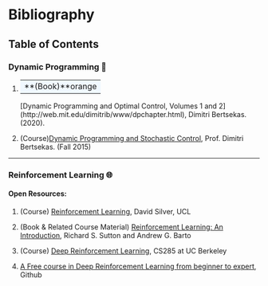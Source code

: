 # Bibliography

## Table of Contents

### Dynamic Programming :hammer:
1. <table><tr><td bgcolor=AliceBlue>**(Book)**orange</td></tr></table>[Dynamic Programming and Optimal Control, Volumes 1 and 2](http://web.mit.edu/dimitrib/www/dpchapter.html), Dimitri Bertsekas. (2020).  

2. (Course)[Dynamic Programming and Stochastic Control](https://ocw.mit.edu/courses/electrical-engineering-and-computer-science/6-231-dynamic-programming-and-stochastic-control-fall-2015/), Prof. Dimitri Bertsekas. (Fall 2015)

---
### Reinforcement Learning :globe_with_meridians:
#### Open Resources:
1. (Course) [Reinforcement Learning](https://www.davidsilver.uk/teaching/), David Silver, UCL

2. (Book & Related Course Material) [Reinforcement Learning: An Introduction](http://incompleteideas.net/book/the-book-2nd.html), Richard S. Sutton and Andrew G. Barto

3. (Course) [Deep Reinforcement Learning](http://rail.eecs.berkeley.edu/deeprlcourse/), CS285 at UC Berkeley

4. [A Free course in Deep Reinforcement Learning from beginner to expert](https://simoninithomas.github.io/Deep_reinforcement_learning_Course/), Github

